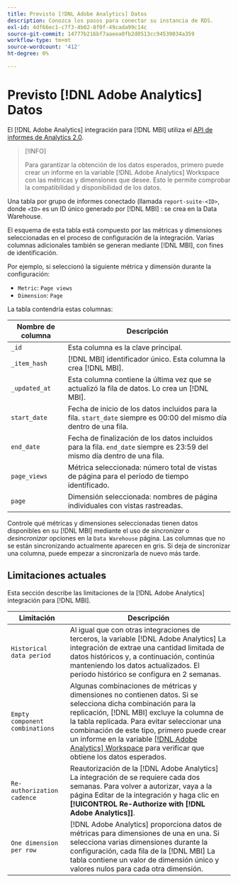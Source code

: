 ```yaml
---
title: Previsto [!DNL Adobe Analytics] Datos
description: Conozca los pasos para conectar su instancia de RDS.
exl-id: 4df66ec1-c7f3-4b02-8f0f-49cada99c14c
source-git-commit: 14777b216bf7aaeea0fb2d0513cc94539034a359
workflow-type: tm+mt
source-wordcount: '412'
ht-degree: 0%

---
```


# Previsto [!DNL Adobe Analytics] Datos

El [!DNL Adobe Analytics] integración para [!DNL MBI] utiliza el [API de informes de Analytics 2.0](https://developer.adobe.com/analytics-apis/docs/2.0/#!AdobeDocs/analytics-2.0-apis/master/README.md).

>[!INFO]
>
>Para garantizar la obtención de los datos esperados, primero puede crear un informe en la variable [!DNL Adobe Analytics] Workspace con las métricas y dimensiones que desee. Esto le permite comprobar la compatibilidad y disponibilidad de los datos.

Una tabla por grupo de informes conectado (llamada `report-suite-<ID>`, donde `<ID>` es un ID único generado por [!DNL MBI] : se crea en la Data Warehouse.

El esquema de esta tabla está compuesto por las métricas y dimensiones seleccionadas en el proceso de configuración de la integración. Varias columnas adicionales también se generan mediante [!DNL MBI], con fines de identificación.

Por ejemplo, si seleccionó la siguiente métrica y dimensión durante la configuración:
- `Metric`: `Page views`
- `Dimension`: `Page`

La tabla contendría estas columnas:

| Nombre de columna | Descripción |
| --- | --- |
| `_id` | Esta columna es la clave principal. |
| `_item_hash` | [!DNL MBI] identificador único. Esta columna la crea [!DNL MBI]. |
| `_updated_at` | Esta columna contiene la última vez que se actualizó la fila de datos. Lo crea un [!DNL MBI]. |
| `start_date` | Fecha de inicio de los datos incluidos para la fila. `start_date` siempre es 00:00 del mismo día dentro de una fila. |
| `end_date` | Fecha de finalización de los datos incluidos para la fila. `end_date` siempre es 23:59 del mismo día dentro de una fila. |
| `page_views` | Métrica seleccionada: número total de vistas de página para el período de tiempo identificado. |
| `page` | Dimensión seleccionada: nombres de página individuales con vistas rastreadas. |

Controle qué métricas y dimensiones seleccionadas tienen datos disponibles en su [!DNL MBI] mediante el uso de *sincronizar* o *desincronizar* opciones en la `Data Warehouse` página. Las columnas que no se están sincronizando actualmente aparecen en gris. Si deja de sincronizar una columna, puede empezar a sincronizarla de nuevo más tarde.

## Limitaciones actuales

Esta sección describe las limitaciones de la [!DNL Adobe Analytics] integración para [!DNL MBI].

| Limitación | Descripción |
| --- | --- |
| `Historical data period` | Al igual que con otras integraciones de terceros, la variable [!DNL Adobe Analytics] La integración de extrae una cantidad limitada de datos históricos y, a continuación, continúa manteniendo los datos actualizados. El periodo histórico se configura en 2 semanas. |
| `Empty component combinations` | Algunas combinaciones de métricas y dimensiones no contienen datos. Si se selecciona dicha combinación para la replicación, [!DNL MBI] excluye la columna de la tabla replicada. Para evitar seleccionar una combinación de este tipo, primero puede crear un informe en la variable [[!DNL Adobe Analytics] Workspace](https://experienceleague.adobe.com/docs/analytics/analyze/analysis-workspace/home.html?lang=en) para verificar que obtiene los datos esperados. |
| `Re-authorization cadence` | Reautorización de la [!DNL Adobe Analytics] La integración de se requiere cada dos semanas. Para volver a autorizar, vaya a la página Editar de la integración y haga clic en **[!UICONTROL Re-Authorize with [!DNL Adobe Analytics]]**. |
| `One dimension per row` | [!DNL Adobe Analytics] proporciona datos de métricas para dimensiones de una en una. Si selecciona varias dimensiones durante la configuración, cada fila de la [!DNL MBI] La tabla contiene un valor de dimensión único y valores nulos para cada otra dimensión. |
